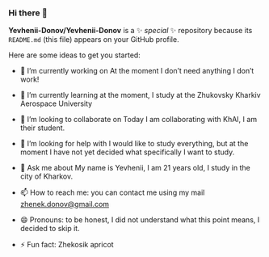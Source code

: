 ### Hi there 👋


**Yevhenii-Donov/Yevhenii-Donov** is a ✨ _special_ ✨ repository because its `README.md` (this file) appears on your GitHub profile.

Here are some ideas to get you started:

- 🔭 I’m currently working on At the moment I don’t need anything I don’t work!
- 🌱 I’m currently learning at the moment, I study at the Zhukovsky Kharkiv Aerospace University

- 👯 I’m looking to collaborate on Today I am collaborating with KhAI, I am their student.
- 🤔 I’m looking for help with I would like to study everything, but at the moment I have not yet decided what specifically I want to study.
- 💬 Ask me about My name is Yevhenii, I am 21 years old, I study in the city of Kharkov.
- 📫 How to reach me: you can contact me using my mail zhenek.donov@gmail.com
- 😄 Pronouns: to be honest, I did not understand what this point means, I decided to skip it.
- ⚡ Fun fact: Zhekosik apricot

 

